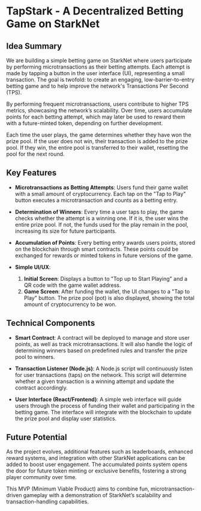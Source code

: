 # TapStark - A Decentralized Betting Game on StarkNet

## Idea Summary
We are building a simple betting game on StarkNet where users participate by performing microtransactions as their betting attempts. Each attempt is made by tapping a button in the user interface (UI), representing a small transaction. The goal is twofold: to create an engaging, low-barrier-to-entry betting game and to help improve the network's Transactions Per Second (TPS).

By performing frequent microtransactions, users contribute to higher TPS metrics, showcasing the network’s scalability. Over time, users accumulate points for each betting attempt, which may later be used to reward them with a future-minted token, depending on further development.

Each time the user plays, the game determines whether they have won the prize pool. If the user does not win, their transaction is added to the prize pool. If they win, the entire pool is transferred to their wallet, resetting the pool for the next round.

## Key Features
- **Microtransactions as Betting Attempts**: Users fund their game wallet with a small amount of cryptocurrency. Each tap on the "Tap to Play" button executes a microtransaction and counts as a betting entry.
  
- **Determination of Winners**: Every time a user taps to play, the game checks whether the attempt is a winning one. If it is, the user wins the entire prize pool. If not, the funds used for the play remain in the pool, increasing its size for future participants.
  
- **Accumulation of Points**: Every betting entry awards users points, stored on the blockchain through smart contracts. These points could be exchanged for rewards or minted tokens in future versions of the game.
  
- **Simple UI/UX**:
  1. **Initial Screen**: Displays a button to "Top up to Start Playing" and a QR code with the game wallet address.
  2. **Game Screen**: After funding the wallet, the UI changes to a "Tap to Play" button. The prize pool (pot) is also displayed, showing the total amount of cryptocurrency to be won.

## Technical Components
- **Smart Contract**: A contract will be deployed to manage and store user points, as well as track microtransactions. It will also handle the logic of determining winners based on predefined rules and transfer the prize pool to winners.
  
- **Transaction Listener (Node.js)**: A Node.js script will continuously listen for user transactions (taps) on the network. This script will determine whether a given transaction is a winning attempt and update the contract accordingly.
  
- **User Interface (React/Frontend)**: A simple web interface will guide users through the process of funding their wallet and participating in the betting game. The interface will integrate with the blockchain to update the prize pool and display user statistics.

## Future Potential
As the project evolves, additional features such as leaderboards, enhanced reward systems, and integration with other StarkNet applications can be added to boost user engagement. The accumulated points system opens the door for future token minting or exclusive benefits, fostering a strong player community over time.

This MVP (Minimum Viable Product) aims to combine fun, microtransaction-driven gameplay with a demonstration of StarkNet’s scalability and transaction-handling capabilities.
